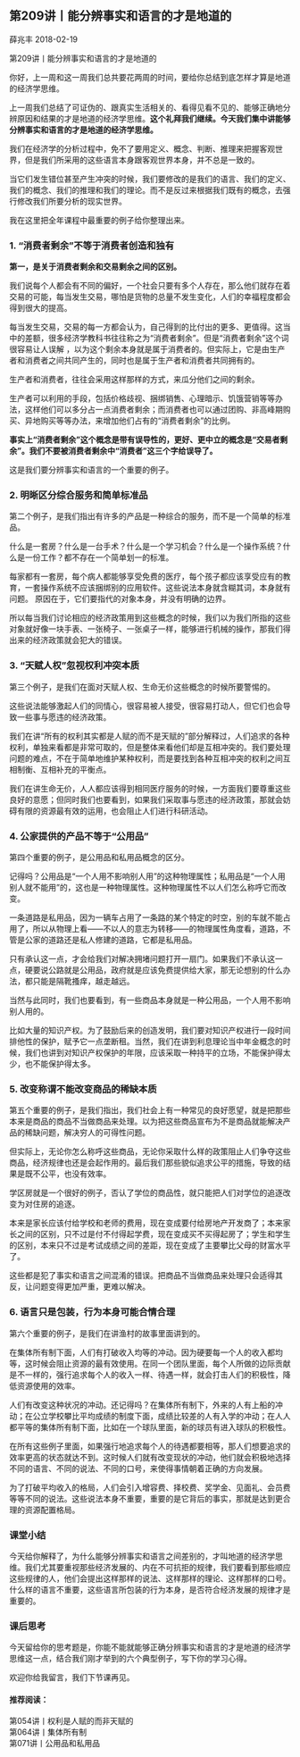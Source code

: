 
## 第209讲丨能分辨事实和语言的才是地道的


薛兆丰
2018-02-19

第209讲丨能分辨事实和语言的才是地道的


你好，上一周和这一周我们总共要花两周的时间，要给你总结到底怎样才算是地道的经济学思维。

上一周我们总结了可证伪的、跟真实生活相关的、看得见看不见的、能够正确地分辨原因和结果的才是地道的经济学思维。**这个礼拜我们继续。今天我们集中讲能够分辨事实和语言的才是地道的经济学思维。**

我们在经济学的分析过程中，免不了要用定义、概念、判断、推理来把握客观世界，但是我们所采用的这些语言本身跟客观世界本身，并不总是一致的。

当它们发生错位甚至产生冲突的时候，我们要修改的是我们的语言、我们的定义、我们的概念、我们的推理和我们的理论。而不是反过来根据我们既有的概念，去强行修改我们所要分析的现实世界。

我在这里把全年课程中最重要的例子给你整理出来。

### 1. “消费者剩余”不等于消费者创造和独有

**第一，是关于消费者剩余和交易剩余之间的区别。**

我们说每个人都会有不同的偏好，一个社会只要有多个人存在，那么他们就存在着交易的可能，每当发生交易，哪怕是货物的总量不发生变化，人们的幸福程度都会得到很大的提高。

每当发生交易，交易的每一方都会认为，自己得到的比付出的更多、更值得。这当中的差额，很多经济学教科书往往称之为“消费者剩余”。但是“消费者剩余”这个词很容易让人误解 ，以为这个剩余本身就是属于消费者的。但实际上，它是由生产者和消费者之间共同产生的，同时也是属于生产者和消费者共同拥有的。

生产者和消费者，往往会采用这样那样的方式，来瓜分他们之间的剩余。

生产者可以利用的手段，包括价格歧视、捆绑销售、心理暗示、饥饿营销等等办法，这样他们可以多分占一点消费者剩余；而消费者也可以通过团购、非高峰期购买、异地购买等等办法，来增加他们占有的“消费者剩余”的比例。

**事实上“消费者剩余”这个概念是带有误导性的，更好、更中立的概念是“交易者剩余”。我们不要被消费者剩余中“消费者”这三个字给误导了。**

这是我们要分辨事实和语言的一个重要的例子。

### 2. 明晰区分综合服务和简单标准品

第二个例子，是我们指出有许多的产品是一种综合的服务，而不是一个简单的标准品。

什么是一套房？什么是一台手术？什么是一个学习机会？什么是一个操作系统？什么是一份工作？都不存在一个简单划一的标准。

每家都有一套房，每个病人都能够享受免费的医疗，每个孩子都应该享受应有的教育，一套操作系统不应该捆绑别的应用软件。这些说法本身就含糊其词，本身就有问题。
原因在于，它们要指代的对象本身，并没有明确的边界。

所以每当我们讨论相应的经济政策用到这些概念的时候，我们以为我们所指的这些对象就好像一块手表、一张椅子、一张桌子一样，能够进行机械的操作，那我们得出来的经济政策就会犯大的错误。

### 3. “天赋人权”忽视权利冲突本质

第三个例子，是我们在面对天赋人权、生命无价这些概念的时候所要警惕的。

这些说法能够激起人们的同情心，很容易被人接受，很容易打动人，但它们也会导致一些事与愿违的经济政策。

我们在讲“所有的权利其实都是人赋的而不是天赋的”部分解释过，人们追求的各种权利，单独来看都是非常可取的，但是整体来看他们却是互相冲突的。我们要处理问题的难点，不在于简单地维护某种权利，而是要找到各种互相冲突的权利之间互相制衡、互相补充的平衡点。

我们在讲生命无价，人人都应该得到相同医疗服务的时候，一方面我们要尊重这些良好的意愿；但同时我们也要看到，如果我们采取事与愿违的经济政策，那就会妨碍有限的资源最有效的运用，也会阻止人们进行科研活动。

### 4. 公家提供的产品不等于“公用品”

第四个重要的例子，是公用品和私用品概念的区分。

记得吗？公用品是“一个人用不影响别人用”的这种物理属性；私用品是“一个人用别人就不能用”的，这也是一种物理属性。这种物理属性不以人们怎么称呼它而改变。

一条道路是私用品，因为一辆车占用了一条路的某个特定的时空，别的车就不能占用了，所以从物理上看——不以人的意志为转移——的物理属性角度看，道路，不管是公家的道路还是私人修建的道路，它都是私用品。

只有承认这一点，才会给我们对解决拥堵问题打开一扇门。如果我们不承认这一点，硬要说公路就是公用品，政府就是应该免费提供给大家，那无论想别的什么办法，都只能是隔靴搔痒，越走越远。

当然与此同时，我们也要看到，有一些商品本身就是一种公用品，一个人用不影响别人用的。

比如大量的知识产权。为了鼓励后来的创造发明，我们要对知识产权进行一段时间排他性的保护，赋予它一点垄断租。当然，我们在讲到利息理论当中年金概念的时候，我们也讲到对知识产权保护的年限，应该采取一种持平的立场，不能保护得太少，也不能保护得太多。

### 5. 改变称谓不能改变商品的稀缺本质

第五个重要的例子，是我们指出，我们社会上有一种常见的良好愿望，就是把那些本来是商品的商品不当做商品来处理。以为把这些商品宣布为不是商品就能解决产品的稀缺问题，解决穷人的可得性问题。

但实际上，无论你怎么称呼这些商品，无论你采取什么样的政策阻止人们争夺这些商品，经济规律也还是会起作用的。最后我们那些貌似追求公平的措施，导致的结果是既不公平，也没有效率。

学区房就是一个很好的例子，否认了学位的商品性，就只能把人们对学位的追逐改变为对住房的追逐。

本来是家长应该付给学校和老师的费用，现在变成要付给房地产开发商了；本来家长之间的区别，只不过是付不付得起学费，现在变成买不买得起房了；学生和学生的区别，本来只不过是考试成绩之间的差距，现在变成了主要攀比父母的财富水平了。

这些都是犯了事实和语言之间混淆的错误。把商品不当做商品来处理只会适得其反，让问题变得更加严重，更难以解决。

### 6. 语言只是包装，行为本身可能合情合理

第六个重要的例子，是我们在讲渔村的故事里面讲到的。

在集体所有制下面，人们有打破收入均等的冲动。因为硬要每一个人的收入都均等，这时候会阻止资源的最有效使用。在同一个团队里面，每个人所做的边际贡献是不一样的，强行追求每个人的收入一样、待遇一样，就会打击人们的积极性，降低资源使用的效率。

人们有改变这种状况的冲动。还记得吗？在集体所有制下，外来的人有上船的冲动；在公立学校攀比平均成绩的制度下面，成绩比较差的人有入学的冲动；在人人都平等的集体所有制下面，比如在一个球队里面，新的球员有进入球队的积极性。

在所有这些例子里面，如果强行地追求每个人的待遇都要相等，那人们想要追求的效率更高的状态就达不到。这时候人们就有改变现状的冲动，他们就会积极地选择不同的语言、不同的说法、不同的口号，来使得事情朝着正确的方向发展。

为了打破平均收入的格局，人们会引入增容费、择校费、奖学金、见面礼、会员费等等不同的说法。这些说法本身不重要，重要的是它背后的事实，那就是达到更合理的资源配置格局。

### 课堂小结

今天给你解释了，为什么能够分辨事实和语言之间差别的，才叫地道的经济学思维。我们尤其要重视那些经济发展的、内在不可抗拒的规律，我们要看到那些顺应这些规律的人，他们会提出这样那样的说法、这样那样的理论、这样那样的口号。什么样的语言不重要，这些语言所包装的行为本身，是否符合经济发展的规律才是重要的。

### 课后思考

今天留给你的思考题是，你能不能就能够正确分辨事实和语言的才是地道的经济学思维这一点，结合我们刚才举到的六个典型例子，写下你的学习心得。

欢迎你给我留言，我们下节课再见。

#### 推荐阅读：

第054讲丨权利是人赋的而非天赋的  
第064讲丨集体所有制  
第071讲丨公用品和私用品  

